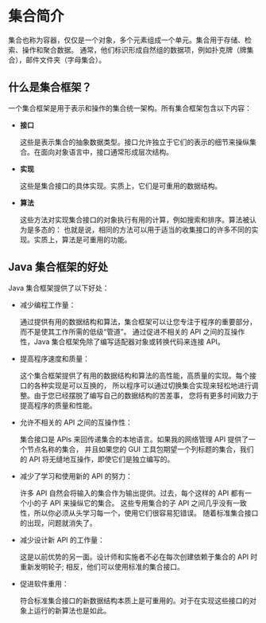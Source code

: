 # 集合简介
集合也称为容器，仅仅是一个对象，多个元素组成一个单元。集合用于存储、检索、操作和聚合数据。
通常，他们标识形成自然组的数据项，例如扑克牌（牌集合），邮件文件夹（字母集合）。

## 什么是集合框架？
一个集合框架是用于表示和操作的集合统一架构。所有集合框架包含以下内容：

- **接口**

    这些是表示集合的抽象数据类型。接口允许独立于它们的表示的细节来操纵集合。在面向对象语言中，接口通常形成层次结构。
- **实现**

    这些是集合接口的具体实现。实质上，它们是可重用的数据结构。
- **算法**

    这些方法对实现集合接口的对象执行有用的计算，例如搜索和排序。算法被认为是多态的：
    也就是说，相同的方法可以用于适当的收集接口的许多不同的实现。实质上，算法是可重用的功能。

## Java 集合框架的好处

Java 集合框架提供了以下好处：   

* 减少编程工作量：

    通过提供有用的数据结构和算法，集合框架可以让您专注于程序的重要部分，而不是使其工作所需的低级“管道”。
    通过促进不相关的 API 之间的互操作性，Java 集合框架免除了编写适配器对象或转换代码来连接 API。

* 提高程序速度和质量：

    这个集合框架提供了有用的数据结构和算法的高性能，高质量的实现。每个接口的各种实现是可以互换的，
    所以程序可以通过切换集合实现来轻松地进行调整。由于您已经摆脱了编写自己的数据结构的苦差事，
    您将有更多时间致力于提高程序的质量和性能。

* 允许不相关的 API 之间的互操作性：

    集合接口是 APIs 来回传递集合的本地语言。如果我的网络管理 API 提供了一个节点名称的集合，
    并且如果您的 GUI 工具包期望一个列标题的集合，我们的 API 将无缝地互操作，即使它们是独立编写的。

* 减少了学习和使用新的 API 的努力：

    许多 API 自然会将输入的集合作为输出提供。过去，每个这样的 API 都有一个小的子 API 来操纵它的集合。
    这些专用集合的子 API 之间几乎没有一致性，所以你必须从头学习每一个，使用它们很容易犯错误。
    随着标准集合接口的出现，问题就消失了。

* 减少设计新 API 的工作量：

    这是以前优势的另一面。设计师和实施者不必在每次创建依赖于集合的 API 时重新发明轮子;
    相反，他们可以使用标准的集合接口。

* 促进软件重用：

    符合标准集合接口的新数据结构本质上是可重用的。对于在实现这些接口的对象上运行的新算法也是如此。 
